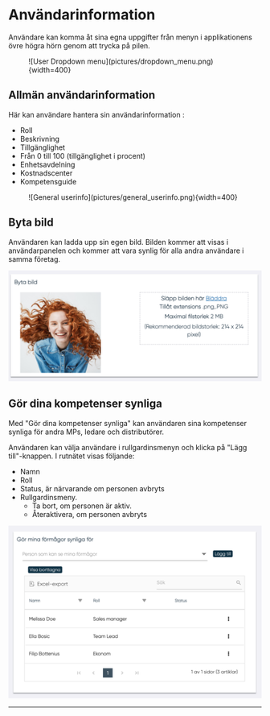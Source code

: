# Användarinformation

Användare kan komma åt sina egna uppgifter från menyn i applikationens övre högra hörn genom att trycka på pilen. 

<figure markdown>
  ![User Dropdown menu](pictures/dropdown_menu.png){width=400}
</figure>


## Allmän användarinformation

Här kan användare hantera sin användarinformation : 

- Roll <!--- Tog bort text om skrivskydd : enligt företagskonfigurationen ett av dessa alternativ är närvarande i form: Skrivskyddad, är uppdatering av ERP-gränssnitt som väljs i en rullgardinsmeny, alternativen som finns i rullgardinsmenyn hanteras av administratören i en textruta --->
- Beskrivning
- Tillgänglighet 
- Från 0 till 100 (tillgänglighet i procent)
- Enhetsavdelning 
- Kostnadscenter 
- Kompetensguide 

<!--Person som kan väljas i en lista definierad av administratörsanvändare, skrivskyddat språk, här kan MP välja språk för innehållet i applikationen är detta en kompetensguide? -->

<figure markdown>
![General userinfo](pictures/general_userinfo.png){width=400}
</figure>

## Byta bild

Användaren kan ladda upp sin egen bild. Bilden kommer att visas i användarpanelen och kommer att vara synlig för alla andra användare i samma företag. 

![User picture](pictures/picture_user.png)

## Gör dina kompetenser synliga

Med "Gör dina kompetenser synliga" kan användaren sina kompetenser synliga för andra MPs, ledare och distributörer.   

Användaren kan välja användare i rullgardinsmenyn och klicka på "Lägg till"-knappen. I rutnätet visas följande:

- Namn 
- Roll 
- Status, är närvarande om personen avbryts 
- Rullgardinsmeny. 
    - Ta bort, om personen är aktiv.  
    - Återaktivera, om personen avbryts
<!--Är det denna strukturen? Har svårt att förstå texten-->
![User abilities](pictures/abilities_userinfo.png)

--------
